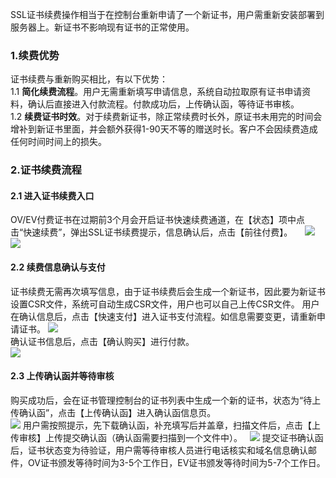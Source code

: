 SSL证书续费操作相当于在控制台重新申请了一个新证书，用户需重新安装部署到服务器上。新证书不影响现有证书的正常使用。
### 1.续费优势
证书续费与重新购买相比，有以下优势：    
1.1 **简化续费流程**。用户无需重新填写申请信息，系统自动拉取原有证书申请资料，确认后直接进入付款流程。付款成功后，上传确认函，等待证书审核。   
1.2 **续费证书时效**。对于续费新证书，除正常续费时长外，原证书未用完的时间会增补到新证书里面，并会额外获得1-90天不等的赠送时长。客户不会因续费造成任何时间时间上的损失。   
    
### 2.证书续费流程
#### 2.1 进入证书续费入口
OV/EV付费证书在过期前3个月会开启证书快速续费通道，在【状态】项中点击“快速续费”，弹出SSL证书续费提示，信息确认后，点击【前往付费】。    
![](https://mc.qcloudimg.com/static/img/85bd6fb9363b3f8f65a3fc3ac629c8e7/1.png)   
![](https://mc.qcloudimg.com/static/img/af029541bcb0b084099089493c7beddb/2.png)   
#### 2.2 续费信息确认与支付
证书续费无需再次填写信息，由于证书续费后会生成一个新证书，因此要为新证书设置CSR文件，系统可自动生成CSR文件，用户也可以自己上传CSR文件。
用户在确认信息后，点击【快速支付】进入证书支付流程。如信息需要变更，请重新申请证书。
![](https://mc.qcloudimg.com/static/img/bb0f612f86b728bb412adeb8d7889318/3.png)   
确认证书信息后，点击【确认购买】进行付款。   
![](https://mc.qcloudimg.com/static/img/a9a80ba7180e6064f6ee64c0c9d2714d/4.png)  
#### 2.3 上传确认函并等待审核
购买成功后，会在证书管理控制台的证书列表中生成一个新的证书，状态为“待上传确认函”，点击【上传确认函】进入确认函信息页。    
![](https://mc.qcloudimg.com/static/img/ec1e14f63c12ca9a53b4b1fc57d4d30e/5.png)
用户需按照提示，先下载确认函，补充填写后并盖章，扫描文件后，点击【上传审核】上传提交确认函（确认函需要扫描到一个文件中）。   
![](https://mc.qcloudimg.com/static/img/108c423414e9658dd74a57ad94defcfc/6.png)
提交证书确认函后，证书状态变为待验证，用户需等待审核人员进行电话核实和域名信息确认邮件，OV证书颁发等待时间为3-5个工作日，EV证书颁发等待时间为5-7个工作日。

